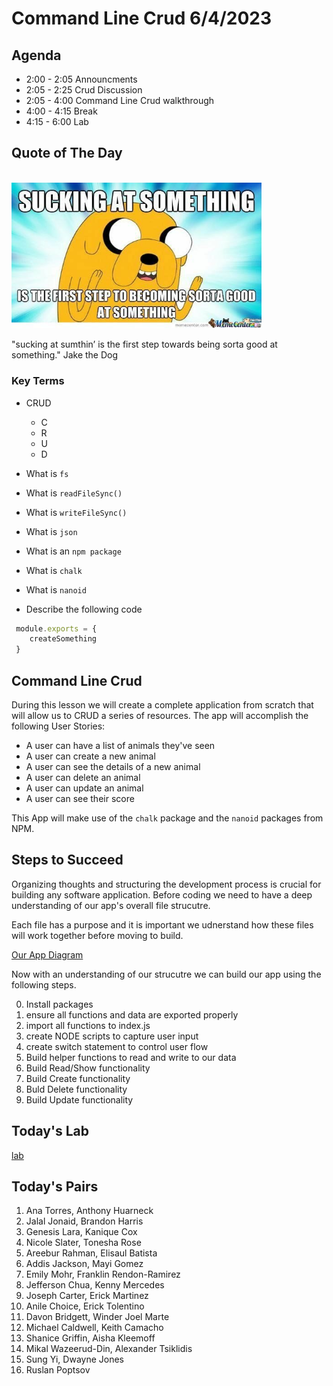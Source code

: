 # Command Line Crud 6/4/2023

## Agenda

* 2:00 - 2:05 Announcments 
* 2:05 - 2:25 Crud Discussion
* 2:05 - 4:00 Command Line Crud walkthrough
* 4:00 - 4:15 Break
* 4:15 - 6:00 Lab

## Quote of The Day
<br>
<img src ="jake-the-dog.jpeg" width=400>

"sucking at sumthin’ is the first step towards being sorta good at something." Jake the Dog


### Key Terms

- CRUD
    - C
    - R
    - U
    - D

- What is `fs`

- What is `readFileSync()`

- What is `writeFileSync()`

- What is `json`

- What is an `npm package`

- What is `chalk`

- What is `nanoid`

- Describe the following code

```js
 module.exports = {
    createSomething
 }
```
## Command Line Crud
During this lesson we will create a complete application from scratch that will allow us to CRUD a series of resources.  The app will accomplish the following User Stories:

* A user can have a list of animals they've seen
* A user can create a new animal
* A user can see the details of a new animal
* A user can delete an animal
* A user can update an animal
* A user can see their score

This App will make use of the `chalk` package and the `nanoid` packages from NPM.

## Steps to Succeed
Organizing thoughts and structuring the development process is crucial for building any software application. Before coding we need to have a deep understanding of our app's overall file strucutre.  

Each file has a purpose and it is important we udnerstand how these files will work together before moving to build.

[Our App Diagram](https://miro.com/welcomeonboard/QThEbzZvSW90WEFYdnZISHFXSk9VTmZlUk9qeU5QZnVSOENCdTE1VERWcnVEWjQ2Slc1YUpIRUEyQkE4cEdkVHwzMDc0NDU3MzY3NTczMzc0OTc2fDI=?share_link_id=870439321835)

Now with an understanding of our strucutre we can build our app using the following steps.

0. Install packages
1. ensure all functions and data are exported properly
2. import all functions to index.js
3. create NODE scripts to capture user input
4. create switch statement to control user flow
5. Build helper functions to read and write to our data
6. Build Read/Show functionality
7. Build Create functionality
9. Buld Delete functionality
8. Build Update functionality




## Today's Lab
[lab](https://github.com/10-2-pursuit/lab-command-line-crud-application)







## Today's Pairs

1. Ana Torres, Anthony Huarneck
2. Jalal Jonaid, Brandon Harris
3. Genesis Lara, Kanique Cox
4. Nicole Slater, Tonesha Rose
5. Areebur Rahman, Elisaul Batista
6. Addis Jackson, Mayi Gomez
7. Emily Mohr, Franklin Rendon-Ramirez
8. Jefferson Chua, Kenny Mercedes
9. Joseph Carter, Erick Martinez
10. Anile Choice, Erick Tolentino
11. Davon Bridgett, Winder Joel Marte
12. Michael Caldwell, Keith Camacho
13. Shanice Griffin, Aisha Kleemoff
14. Mikal Wazeerud-Din, Alexander Tsiklidis
15. Sung Yi, Dwayne Jones
16. Ruslan Poptsov


